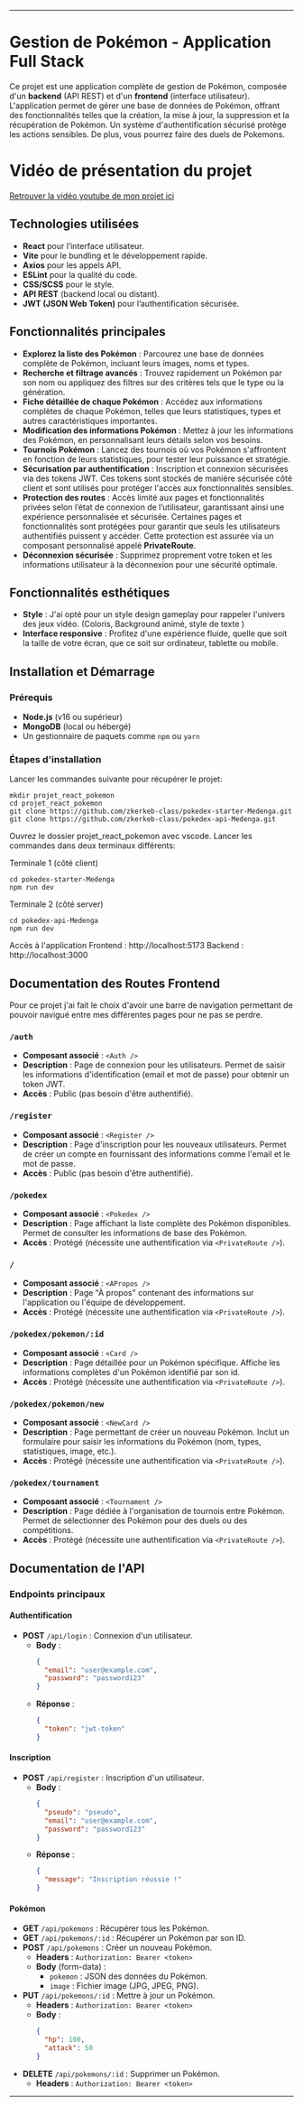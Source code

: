
---

# Gestion de Pokémon - Application Full Stack

Ce projet est une application complète de gestion de Pokémon, composée d'un **backend** (API REST) et d'un **frontend** (interface utilisateur). L'application permet de gérer une base de données de Pokémon, offrant des fonctionnalités telles que la création, la mise à jour, la suppression et la récupération de Pokémon. Un système d'authentification sécurisé protège les actions sensibles. De plus, vous pourrez faire des duels de Pokemons.

# Vidéo de présentation du projet

[ Retrouver la vidéo youtube de mon projet ici ](https://youtu.be/CD67CT3wUJ8)

## Technologies utilisées

- **React** pour l’interface utilisateur.
- **Vite** pour le bundling et le développement rapide.
- **Axios** pour les appels API.
- **ESLint** pour la qualité du code.
- **CSS/SCSS** pour le style.
- **API REST** (backend local ou distant).
- **JWT (JSON Web Token)** pour l’authentification sécurisée.

## Fonctionnalités principales

- **Explorez la liste des Pokémon** : Parcourez une base de données complète de Pokémon, incluant leurs images, noms et types.
- **Recherche et filtrage avancés** : Trouvez rapidement un Pokémon par son nom ou appliquez des filtres sur des critères tels que le type ou la génération.
- **Fiche détaillée de chaque Pokémon** : Accédez aux informations complètes de chaque Pokémon, telles que leurs statistiques, types et autres caractéristiques importantes.
- **Modification des informations Pokémon** : Mettez à jour les informations des Pokémon, en personnalisant leurs détails selon vos besoins.
- **Tournois Pokémon** : Lancez des tournois où vos Pokémon s'affrontent en fonction de leurs statistiques, pour tester leur puissance et stratégie.
- **Sécurisation par authentification** : Inscription et connexion sécurisées via des tokens JWT. Ces tokens sont stockés de manière sécurisée côté client et sont utilisés pour protéger l'accès aux fonctionnalités sensibles.
- **Protection des routes** : Accès limité aux pages et fonctionnalités privées selon l’état de connexion de l’utilisateur, garantissant ainsi une expérience personnalisée et sécurisée. Certaines pages et fonctionnalités sont protégées pour garantir que seuls les utilisateurs authentifiés puissent y accéder. Cette protection est assurée via un composant personnalisé appelé **PrivateRoute**.
- **Déconnexion sécurisée** : Supprimez proprement votre token et les informations utilisateur à la déconnexion pour une sécurité optimale.

## Fonctionnalités esthétiques
- **Style** : J'ai opté pour un style design gameplay pour rappeler l'univers des jeux vidéo. (Coloris, Background animé, style de texte )
- **Interface responsive** : Profitez d'une expérience fluide, quelle que soit la taille de votre écran, que ce soit sur ordinateur, tablette ou mobile.


## Installation et Démarrage

### Prérequis
- **Node.js** (v16 ou supérieur)
- **MongoDB** (local ou hébergé)
- Un gestionnaire de paquets comme `npm` ou `yarn`

### Étapes d'installation


Lancer les commandes suivante pour récupérer le projet:

````
mkdir projet_react_pokemon
cd projet_react_pokemon
git clone https://github.com/zkerkeb-class/pokedex-starter-Medenga.git
git clone https://github.com/zkerkeb-class/pokedex-api-Medenga.git
````

Ouvrez le dossier projet_react_pokemon avec vscode. Lancer les commandes dans deux terminaux différents:

Terminale 1 (côté client)
````
cd pokedex-starter-Medenga
npm run dev
````

Terminale 2 (côté server)
````
cd pokedex-api-Medenga
npm run dev
````

Accès à l'application
Frontend : http://localhost:5173
Backend : http://localhost:3000


## Documentation des Routes Frontend

Pour ce projet j'ai fait le choix d'avoir une barre de navigation permettant de pouvoir navigué entre mes différentes pages pour ne pas se perdre.

### `/auth`
- **Composant associé** : `<Auth />`
- **Description** : Page de connexion pour les utilisateurs. Permet de saisir les informations d'identification (email et mot de passe) pour obtenir un token JWT.
- **Accès** : Public (pas besoin d'être authentifié).

### `/register`
- **Composant associé** : `<Register />`
- **Description** : Page d'inscription pour les nouveaux utilisateurs. Permet de créer un compte en fournissant des informations comme l'email et le mot de passe.
- **Accès** : Public (pas besoin d'être authentifié).

### `/pokedex`
- **Composant associé** : `<Pokedex />`
- **Description** : Page affichant la liste complète des Pokémon disponibles. Permet de consulter les informations de base des Pokémon.
- **Accès** : Protégé (nécessite une authentification via `<PrivateRoute />`).

### `/`
- **Composant associé** : `<APropos />`
- **Description** : Page "À propos" contenant des informations sur l'application ou l'équipe de développement.
- **Accès** : Protégé (nécessite une authentification via `<PrivateRoute />`).

### `/pokedex/pokemon/:id`
- **Composant associé** : `<Card />`
- **Description** : Page détaillée pour un Pokémon spécifique. Affiche les informations complètes d'un Pokémon identifié par son id.
- **Accès** : Protégé (nécessite une authentification via `<PrivateRoute />`).

### `/pokedex/pokemon/new`
- **Composant associé** : `<NewCard />`
- **Description** : Page permettant de créer un nouveau Pokémon. Inclut un formulaire pour saisir les informations du Pokémon (nom, types, statistiques, image, etc.).
- **Accès** : Protégé (nécessite une authentification via `<PrivateRoute />`).

### `/pokedex/tournament`
- **Composant associé** : `<Tournament />`
- **Description** : Page dédiée à l'organisation de tournois entre Pokémon. Permet de sélectionner des Pokémon pour des duels ou des compétitions.
- **Accès** : Protégé (nécessite une authentification via `<PrivateRoute />`).



## Documentation de l'API

### Endpoints principaux

#### Authentification
- **POST** `/api/login` : Connexion d'un utilisateur.
  - **Body** :
    ```json
    {
      "email": "user@example.com",
      "password": "password123"
    }
    ```
  - **Réponse** :
    ```json
    {
      "token": "jwt-token"
    }
    ```

#### Inscription
- **POST** `/api/register` : Inscription d'un utilisateur.
  - **Body** :
    ```json
    {
      "pseudo": "pseudo",
      "email": "user@example.com",
      "password": "password123"
    }
    ```
  - **Réponse** :
    ```json
    {
      "message": "Inscription réussie !"
    }
    ```

#### Pokémon
- **GET** `/api/pokemons` : Récupérer tous les Pokémon.
- **GET** `/api/pokemons/:id` : Récupérer un Pokémon par son ID.
- **POST** `/api/pokemons` : Créer un nouveau Pokémon.
  - **Headers** : `Authorization: Bearer <token>`
  - **Body** (form-data) :
    - `pokemon` : JSON des données du Pokémon.
    - `image` : Fichier image (JPG, JPEG, PNG).
- **PUT** `/api/pokemons/:id` : Mettre à jour un Pokémon.
  - **Headers** : `Authorization: Bearer <token>`
  - **Body** :
    ```json
    {
      "hp": 100,
      "attack": 50
    }
    ```
- **DELETE** `/api/pokemons/:id` : Supprimer un Pokémon.
  - **Headers** : `Authorization: Bearer <token>`

---

